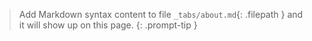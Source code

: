 > Add Markdown syntax content to file `_tabs/about.md`{: .filepath } and it will show up on this page.
{: .prompt-tip }